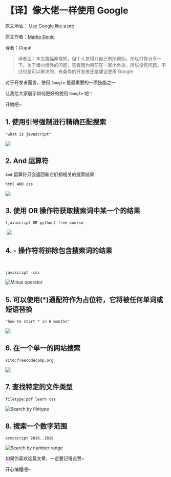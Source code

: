 # 【译】像大佬一样使用 Google



原文地址： [Use Google like a pro](https://dev.to/denicmarko/google-like-a-pro-5cf6)

原文作者：[Marko Denic](https://dev.to/denicmarko)

译者：Gopal

> 译者注：本文篇幅非常短，但个人觉得对自己有所帮助，所以打算分享一下。关于墙内墙外的问题，笔者因为目前在一家小外企，所以没有问题。不过也是可以解决的，有条件的开发者还是建议使用 Google

对于开发者而言，使用 `Google` 是最重要的一项技能之一

让我给大家展示如何更好的使用 `Google` 吧！

开始吧~



## 1. 使用引号强制进行精确匹配搜索



```
"what is javascript"
```



![](https://upload-images.jianshu.io/upload_images/1784460-fd39cd1facf704c6.png?imageMogr2/auto-orient/strip%7CimageView2/2/w/1240)



## 2. And 运算符

`And` 运算符只会返回和它们都相关的搜索结果

```
html AND css
```



![](https://res.cloudinary.com/practicaldev/image/fetch/s--SFYQx13z--/c_limit%2Cf_auto%2Cfl_progressive%2Cq_auto%2Cw_880/https://dev-to-uploads.s3.amazonaws.com/i/g2mzmbnmwrqbhb518mmq.PNG)



## 3.  使用 OR 操作符获取搜索词中某一个的结果



```
(javascript OR python) free course
```



​	![](https://res.cloudinary.com/practicaldev/image/fetch/s--_VE6_VJB--/c_limit%2Cf_auto%2Cfl_progressive%2Cq_auto%2Cw_880/https://dev-to-uploads.s3.amazonaws.com/i/ufu4tbbbxon9eppethu4.PNG)



##  4. - 操作符将排除包含搜索词的结果

​	

```
javascript -css
```







![Minus operator](https://res.cloudinary.com/practicaldev/image/fetch/s--4x9yJqSM--/c_limit%2Cf_auto%2Cfl_progressive%2Cq_auto%2Cw_880/https://dev-to-uploads.s3.amazonaws.com/i/so2wotovlwq8oslfjlq6.PNG)



## 5. 可以使用(*)通配符作为占位符，它将被任何单词或短语替换



```
"how to start * in 6 months"
```



![](https://res.cloudinary.com/practicaldev/image/fetch/s--o2sIRd3Y--/c_limit%2Cf_auto%2Cfl_progressive%2Cq_auto%2Cw_880/https://dev-to-uploads.s3.amazonaws.com/i/ecxlmfrf7jct3n0jos8o.PNG)





##  6. 在一个单一的网站搜索

```
site:freecodecamp.org
```



![](https://res.cloudinary.com/practicaldev/image/fetch/s--cjdbaWjY--/c_limit%2Cf_auto%2Cfl_progressive%2Cq_auto%2Cw_880/https://dev-to-uploads.s3.amazonaws.com/i/f19qsogbh16kp0mga2b6.PNG)





## 7.  查找特定的文件类型

```
filetype:pdf learn css
```



![Search by filetype](https://res.cloudinary.com/practicaldev/image/fetch/s--2rcy_PLY--/c_limit%2Cf_auto%2Cfl_progressive%2Cq_auto%2Cw_880/https://dev-to-uploads.s3.amazonaws.com/i/txu7yuj4zrvvsqh4ir9x.PNG)



## 8. 搜索一个数字范围

```
ecmascript 2016..2018
```



![Search by number range](https://res.cloudinary.com/practicaldev/image/fetch/s--Ev5aZGJ_--/c_limit%2Cf_auto%2Cfl_progressive%2Cq_auto%2Cw_880/https://dev-to-uploads.s3.amazonaws.com/i/gj9tyrfum3uftq7g4qs6.PNG)



如果你喜欢这篇文章，一定要记得点赞~



开心编程吧~